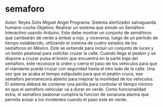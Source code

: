 # semaforo

 Autor: Reyes Solis Miguel Angel 
 Programa: Sistema alertizador salvaguarda humano-coche
 Objetivo: Realizar un sistema que simule un Semáforo Interactivo usando Arduino. 
           Este debe mostrar un conjunto de semáforos que cambiarán de verde a ámbar a rojo, y viceversa, 
           luego de un período de tiempo establecido, utilizando el sistema de cuatro estados de los semáforos en México. 
           Este se extiende para incluir un conjunto de luces y un botón peatonal para solicitar cruzar la calle.
           Cuando llega el peatón y se dispone a cruzar pulsa el botón que encuentra en la parte baja del semáforo, este reconoce 
           la orden y cierra el paso de los vehículos para que el viandante pueda cruzar con seguridad hasta el otro lado de la calle. 
           Una vez que se acaba el tiempo estipulado para que el peatón cruce, ese semáforo permanecerá abierto 
           para mejorar la movilidad de los vehículos.
           El sistema deberá de contener una perilla para controlar el tiempo mínimo en que el semáforo vehicular va a durar en verde.
           Como funcionalidad extra, el semaforo peatonal cumplira la funcion de sonaruna alarma que permita avisar a los invidentes 
           cuando el paso este en verde.        
           
